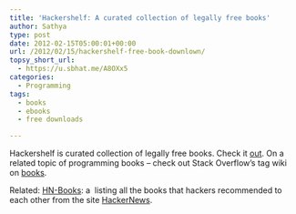 ```yaml
---
title: 'Hackershelf: A curated collection of legally free books'
author: Sathya
type: post
date: 2012-02-15T05:00:01+00:00
url: /2012/02/15/hackershelf-free-book-downlown/
topsy_short_url:
  - https://u.sbhat.me/A8OXx5
categories:
  - Programming
tags:
  - books
  - ebooks
  - free downloads

---
```

Hackershelf is curated collection of legally free books. Check it <a href="https://hackershelf.com" target="_blank">out</a>. On a related topic of programming books &#8211; check out Stack Overflow&#8217;s tag wiki on <a href="https://stackoverflow.com/tags/books/info" target="_blank">books</a>.

Related: <a title="HN Books" href="https://hn-books.com/" target="_blank">HN-Books</a>: a  listing all the books that hackers recommended to each other from the site [HackerNews][1].

 [1]: https://news.ycombinator.com/news